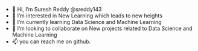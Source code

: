 - 👋 Hi, I’m Suresh Reddy @sreddy143
- 👀 I’m interested in New Learning which leads to new heights
- 🌱 I’m currently learning Data Science and Machine Learning
- 💞️ I’m looking to collaborate on New projects related to Data Science and Machine Learning
- 📫 you can reach me on github.

<!---
sreddy143/sreddy143 is a ✨ special ✨ repository because its `README.md` (this file) appears on your GitHub profile.
You can click the Preview link to take a look at your changes.
--->
